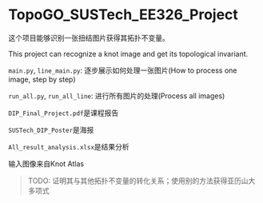 # TopoGO_SUSTech_EE326_Project

这个项目能够识别一张扭结图片获得其拓扑不变量。

This project can recognize a knot image and get its topological invariant.

`main.py`, `line_main.py`: 逐步展示如何处理一张图片(How to process one image, step by step)

`run_all.py`, `run_all_line`: 进行所有图片的处理(Process all images)

`DIP_Final_Project.pdf`是课程报告

`SUSTech_DIP_Poster`是海报

`All_result_analysis.xlsx`是结果分析

输入图像来自Knot Atlas

> TODO: 证明其与其他拓扑不变量的转化关系；使用别的方法获得亚历山大多项式
